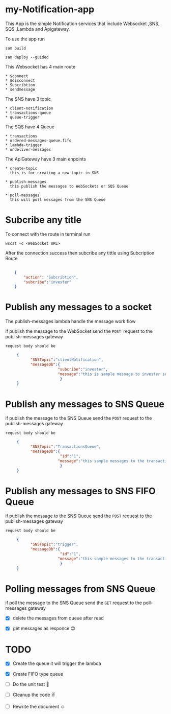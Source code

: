 # my-Notification-app

This App is the simple Notification services that include Websocket ,SNS, SQS ,Lambda and Apigateway. 

To use the app
run

    sam build

    sam deploy --guided

This Websocket has 4 main route

    * $connect
    * $disconnect
    * Subcribtion
    * sendmessage

The SNS have 3 topic
    
    * client-notification
    * transactions-queue
    * queue-trigger

The SQS have 4 Queue 

    * transactions
    * ordered-messages-queue.fifo
    * lambda-trigger
    * undeliver-messages

The ApiGateway have 3 main enpoints

    * create-topic 
      this is for creating a new topic in SNS

    * publish-messages
      this publish the messages to WebSockets or SQS Queue

    * poll-messages 
      this will poll messages from the SNS Queue

#   Subcribe any title


To connect with the route in terminal run 
    
    wscat -c <WebSocket URL>

After the connection success then subcribe any tittle using Subcription Route
```Json
    
    {
        "action": "Subcribtion",
        "subcribe":"invester"
    }

```

#  Publish any messages to a socket

   The publish-messages lambda handle the message work flow

   if publish the message to the WebSocket
   send the `POST `request to the publish-messages gateway
    
    request body should be

 ```json
      {
            "SNSTopic":"clientNotification",
            "messageOb":{
                        "subcribe":"invester",
                        "message":"this is sample message to invester subcribers"
                         }
      }

 ```
#  Publish any messages to SNS Queue
   if publish the message to the SNS Queue
   send the `POST` request to the publish-messages gateway
    
    request body should be

 ```json
      {
            "SNSTopic":"TransactionsQueue",
            "messageOb":{
                         "id":"1",
                        "message":"this sample messages to the transaction Queue"
                         }
      }

 ```
 #  Publish any messages to SNS FIFO Queue
   if publish the message to the SNS Queue
   send the `POST` request to the publish-messages gateway
    
    request body should be

 ```json
      {
            "SNSTopic":"trigger",
            "messageOb":{
                         "id":"1",
                        "message":"this sample messages to the transaction Queue"
                         }
      }

 ```

#  Polling messages from SNS Queue
   if poll the message to the SNS Queue
   send the `GET` request to the poll-messages gateway

   - [x] delete the messages from queue after read
   - [x] get messages as responce  :blush:


# TODO 

   - [x] Create the queue it will trigger the lambda
   - [x] Create FIFO type queue
   - [ ] Do the unit test  :pray:
   - [ ] Cleanup the code  :v:
   - [ ] Rewrite the document  :relaxed:






   